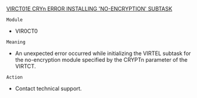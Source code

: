 [VIRCT01E CRYn ERROR INSTALLING 'NO-ENCRYPTION' SUBTASK](https://virtel.readthedocs.io/en/latest/manuals/virtel/Virtel459MG/messages.html?highlight=VIRCT01E#VIRCT01E)

`Module`
- VIR0CT0

`Meaning`
- An unexpected error occurred while initializing the VIRTEL subtask for the no-encryption module specified by the CRYPTn parameter of the VIRTCT.

`Action`
- Contact technical support.
